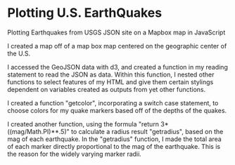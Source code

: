 # Plotting U.S. EarthQuakes
Plotting Earthquakes from USGS JSON site on a Mapbox map in JavaScript

I created a map off of a map box map centered on the geographic center of the U.S.

I accessed the GeoJSON data with d3, and created a function in my reading statement to read the JSON as data.
Within this function, I nested other functions to select features of my HTML and give them certain stylings dependent on variables created as outputs from yet other functions.

I created a function "getcolor", incorporating a switch case statement, to choose colors for my quake markers based off of the depths of the quakes.

I created another function, using the formula "return 3*((mag/Math.PI)**.5)" to calculate a radius result "getradius", based on the mag of each earthquake.
In the "getradius" function, I made the total area of each marker directly proportional to the mag of the earthquake.
This is the reason for the widely varying marker radii.